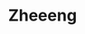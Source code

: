 ---
title: Zheeeng
github: https://github.com/Zheeeng
mode: dark
transition: 1s
score: 67.7
archetype:
- Minimalistic
---